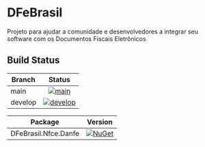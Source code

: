 DFeBrasil
==========
Projeto para ajudar a comunidade e desenvolvedores a integrar seu software com os Documentos Fiscais Eletrônicos

Build Status
-------------
| Branch  |                                                                                      Status                                                                                      |
|---------|:--------------------------------------------------------------------------------------------------------------------------------------------------------------------------------:|
| main    |    [![main](https://github.com/DFeBrasil/DFeBrasil/workflows/DFeBrasil/badge.svg?branch=main&event=push)](https://github.com/DFeBrasil/DFeBrasil/actions/workflows/build.yml)    |
| develop | [![develop](https://github.com/DFeBrasil/DFeBrasil/workflows/DFeBrasil/badge.svg?branch=develop&event=push)](https://github.com/DFeBrasil/DFeBrasil/actions/workflows/build.yml) |

| Package              |                                                       Version                                                        |
|----------------------|:--------------------------------------------------------------------------------------------------------------------:|
| DFeBrasil.Nfce.Danfe | [![NuGet](https://img.shields.io/nuget/v/DFeBrasil.Nfce.Danfe.svg)](https://nuget.org/packages/DFeBrasil.Nfce.Danfe) |